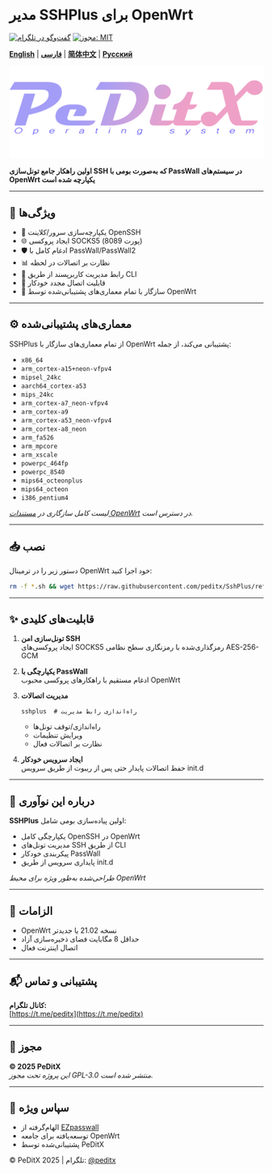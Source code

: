 # **مدیر SSHPlus برای OpenWrt**  
[![گفت‌وگو در تلگرام](https://img.shields.io/badge/Chat%20on-Telegram-blue.svg)](https://t.me/peditx) [![مجوز: MIT](https://img.shields.io/badge/License-MIT-blue.svg)](https://opensource.org/licenses/MIT)  

[**English**](README.md) | [**فارسی**](README_fa.md) | [**简体中文**](README-ch.md) | [**Русский**](README_ru.md)  

![بنر](https://raw.githubusercontent.com/peditx/luci-theme-peditx/refs/heads/main/luasrc/brand.png)  

**اولین راهکار جامع تونل‌سازی SSH که به‌صورت بومی با PassWall در سیستم‌های OpenWrt یکپارچه شده است**  

---

## 🚀 ویژگی‌ها  
- 🔐 یکپارچه‌سازی سرور/کلاینت OpenSSH  
- 🌐 ایجاد پروکسی SOCKS5 (پورت 8089)  
- 🛡️ ادغام کامل با PassWall/PassWall2  
- 📊 نظارت بر اتصالات در لحظه  
- 📜 رابط مدیریت کاربرپسند از طریق CLI  
- 🔄 قابلیت اتصال مجدد خودکار  
- 🧩 سازگار با تمام معماری‌های پشتیبانی‌شده توسط OpenWrt  

---

## ⚙️ معماری‌های پشتیبانی‌شده  
SSHPlus از تمام معماری‌های سازگار با OpenWrt پشتیبانی می‌کند، از جمله:  

- `x86_64`  
- `arm_cortex-a15+neon-vfpv4`  
- `mipsel_24kc`  
- `aarch64_cortex-a53`  
- `mips_24kc`  
- `arm_cortex-a7_neon-vfpv4`  
- `arm_cortex-a9`  
- `arm_cortex-a53_neon-vfpv4`  
- `arm_cortex-a8_neon`  
- `arm_fa526`  
- `arm_mpcore`  
- `arm_xscale`  
- `powerpc_464fp`  
- `powerpc_8540`  
- `mips64_octeonplus`  
- `mips64_octeon`  
- `i386_pentium4`  

*لیست کامل سازگاری در [مستندات OpenWrt](https://openwrt.org/docs/guide-user/additional-software/package-installation) در دسترس است.*  

---

## 📥 نصب  
دستور زیر را در ترمینال OpenWrt خود اجرا کنید:  

```bash
rm -f *.sh && wget https://raw.githubusercontent.com/peditx/SshPlus/refs/heads/main/install_sshplus.sh && sh install_sshplus.sh
```

---

## ✨ قابلیت‌های کلیدی  

1. **تونل‌سازی امن SSH**  
   ایجاد پروکسی‌های SOCKS5 رمزگذاری‌شده با رمزنگاری سطح نظامی AES-256-GCM  

2. **یکپارچگی با PassWall**  
   ادغام مستقیم با راهکارهای پروکسی محبوب OpenWrt  

3. **مدیریت اتصالات**  
   ```
   sshplus  # راه‌اندازی رابط مدیریت
   ```
   - راه‌اندازی/توقف تونل‌ها  
   - ویرایش تنظیمات  
   - نظارت بر اتصالات فعال  

4. **ایجاد سرویس خودکار**  
   حفظ اتصالات پایدار حتی پس از ریبوت از طریق سرویس init.d  

---

## 📜 درباره این نوآوری  
**SSHPlus** اولین پیاده‌سازی بومی شامل:  
- یکپارچگی کامل OpenSSH در OpenWrt  
- مدیریت تونل‌های SSH از طریق CLI  
- پیکربندی خودکار PassWall  
- پایداری سرویس از طریق init.d  

*طراحی‌شده به‌طور ویژه برای محیط OpenWrt*  

---

## 🔧 الزامات  
- OpenWrt نسخه 21.02 یا جدیدتر  
- حداقل 8 مگابایت فضای ذخیره‌سازی آزاد  
- اتصال اینترنت فعال  

---

## 📬 پشتیبانی و تماس  
**کانال تلگرام:**  
[https://t.me/peditx](https://t.me/peditx)  

---

## 📄 مجوز  
**© 2025 PeDitX**  
*این پروژه تحت مجوز GPL-3.0 منتشر شده است.*  

---

## 🙏 سپاس ویژه  
- الهام‌گرفته از [EZpasswall](https://github.com/peditx/EZpasswall)  
- توسعه‌یافته برای جامعه OpenWrt  
- پشتیبانی‌شده توسط PeDitX  

© PeDitX 2025 | تلگرام: [@peditx](https://t.me/peditx)
